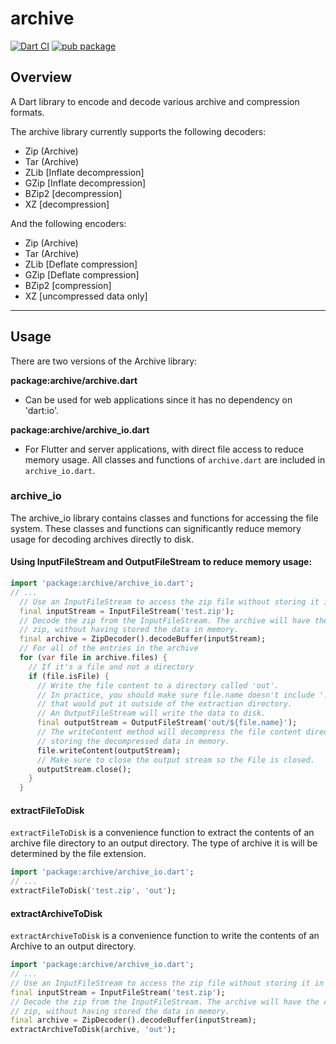 # archive
[![Dart CI](https://github.com/brendan-duncan/archive/actions/workflows/build.yaml/badge.svg)](https://github.com/brendan-duncan/archive/actions/workflows/build.yaml)
[![pub package](https://img.shields.io/pub/v/archive.svg)](https://pub.dev/packages/archive)

## Overview

A Dart library to encode and decode various archive and compression formats.

The archive library currently supports the following decoders:

- Zip (Archive)
- Tar (Archive)
- ZLib [Inflate decompression]
- GZip [Inflate decompression]
- BZip2 [decompression]
- XZ [decompression]

And the following encoders:

- Zip (Archive)
- Tar (Archive)
- ZLib [Deflate compression]
- GZip [Deflate compression]
- BZip2 [compression]
- XZ [uncompressed data only]

---

## Usage

There are two versions of the Archive library:

**package:archive/archive.dart**
* Can be used for web applications since it has no dependency on 'dart:io'.

**package:archive/archive_io.dart**
  * For Flutter and server applications, with direct file access to
    reduce memory usage. All classes and functions of `archive.dart`
    are included in `archive_io.dart`.

### archive_io

The archive_io library contains classes and functions for accessing the file system. 
These classes and functions can significantly reduce memory usage for decoding archives
directly to disk.

#### Using InputFileStream and OutputFileStream to reduce memory usage:
```dart
import 'package:archive/archive_io.dart';
// ...
  // Use an InputFileStream to access the zip file without storing it in memory.
  final inputStream = InputFileStream('test.zip');
  // Decode the zip from the InputFileStream. The archive will have the contents of the
  // zip, without having stored the data in memory. 
  final archive = ZipDecoder().decodeBuffer(inputStream);
  // For all of the entries in the archive
  for (var file in archive.files) {
    // If it's a file and not a directory 
    if (file.isFile) {
      // Write the file content to a directory called 'out'.
      // In practice, you should make sure file.name doesn't include '..' paths
      // that would put it outside of the extraction directory.
      // An OutputFileStream will write the data to disk.
      final outputStream = OutputFileStream('out/${file.name}');
      // The writeContent method will decompress the file content directly to disk without
      // storing the decompressed data in memory. 
      file.writeContent(outputStream);
      // Make sure to close the output stream so the File is closed.
      outputStream.close();
    }
  }
```
#### extractFileToDisk
`extractFileToDisk` is a convenience function to extract the contents of
an archive file directory to an output directory.
The type of archive it is will be determined by the file extension.
```dart
import 'package:archive/archive_io.dart';
// ...
extractFileToDisk('test.zip', 'out');
```
#### extractArchiveToDisk
`extractArchiveToDisk` is a convenience function to write the contents of an Archive
to an output directory.
```dart
import 'package:archive/archive_io.dart';
// ...
// Use an InputFileStream to access the zip file without storing it in memory.
final inputStream = InputFileStream('test.zip');
// Decode the zip from the InputFileStream. The archive will have the contents of the
// zip, without having stored the data in memory. 
final archive = ZipDecoder().decodeBuffer(inputStream);
extractArchiveToDisk(archive, 'out');
```

